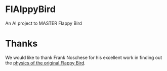 # FlAIppyBird
An AI project to MASTER Flappy Bird 


# Thanks

We would like to thank Frank Noschese for his excellent work in finding out the [physics of the original Flappy Bird](https://fnoschese.wordpress.com/2014/01/30/flappy-bird-when-reality-seems-unrealistic/).